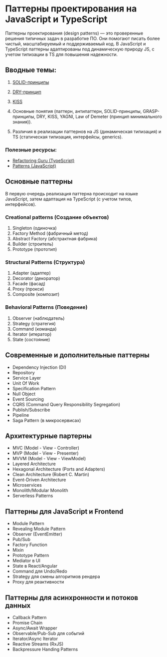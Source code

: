 # Паттерны проектирования на JavaScript и TypeScript

Паттерны проектирования (design patterns) — это проверенные решения типичных задач в разработке ПО. Они помогают писать
более чистый, масштабируемый и поддерживаемый код. В JavaScript и TypeScript паттерны адаптированы под динамическую
природу JS, с учетом типизации в TS для повышения надежности.

## Вводные темы:

1. [SOLID-принципы](01.%20Intro/02.%20SOLID.md)
2. [DRY-принцип](01.%20Intro/03.%20DRY.md)
3. [KISS](01.%20Intro/04.%20KISS.md)

1. Основные понятия (паттерн, антипаттерн, SOLID-принципы, GRASP-принципы, DRY, KISS, YAGNI, Law of Demeter (принцип
   минимального знания)).
2. Различия в реализации паттернов на JS (динамическая типизация) и TS (статическая типизация, интерфейсы, generics).

### Полезные ресурсы:

* [Refactoring Guru (TypeScript)](https://refactoring.guru/ru)
* [Patterns (JavaScript)](https://www.patterns.dev/)

## Основные паттерны

В первую очередь реализация паттерна происходит на языке JavaScript, затем адаптация на TypeScript (с учетом типов,
интерфейсов).

### Creational patterns (Создание объектов)

1. Singleton (одиночка)
2. Factory Method (фабричный метод)
3. Abstract Factory (абстрактная фабрика)
4. Builder (строитель)
5. Prototype (прототип)

### Structural Patterns (Структура)

1. Adapter (адаптер)
2. Decorator (декоратор)
3. Facade (фасад)
4. Proxy (прокси)
5. Composite (композит)

### Behavioral Patterns (Поведение)

1. Observer (наблюдатель)
2. Strategy (стратегия)
3. Command (команда)
4. Iterator (итератор)
5. State (состояние)

## Современные и дополнительные паттерны

* Dependency Injection (DI)
* Repository
* Service Layer
* Unit Of Work
* Specification Pattern
* Null Object
* Event Sourcing
* CQRS (Command Query Responsibility Segregation)
* Publish/Subscribe
* Pipeline
* Saga Pattern (в микросервисах)

## Архитектурные партерны

* MVC (Model - View - Controller)
* MVP (Model - View - Presenter)
* MVVM (Model - View - ViewModel)
* Layered Architecture
* Hexagonal Architecture (Ports and Adapters)
* Clean Architecture (Robert C. Martin)
* Event-Driven Architecture
* Microservices
* Monolith/Modular Monolith
* Serverless Patterns

## Паттерны для JavaScript и Frontend

* Module Pattern
* Revealing Module Pattern
* Observer (EventEmitter)
* Pub/Sub
* Factory Function
* Mixin
* Prototype Pattern
* Mediator в UI
* State в React/Angular
* Command для Undo/Redo
* Strategy для смены алгоритмов рендера
* Proxy для реактивности

## Паттерны для асинхронности и потоков данных

* Callback Pattern
* Promise Chain
* Async/Await Wrapper
* Observable/Pub-Sub для событий
* Iterator/Async Iterator
* Reactive Streams (RxJS)
* Backpressure Handing Patterns
